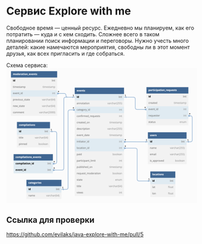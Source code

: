 # Сервис Explore with me
Свободное время — ценный ресурс. Ежедневно мы планируем, как его потратить — куда и с кем сходить. Сложнее всего в таком планировании поиск информации и переговоры. Нужно учесть много деталей: какие намечаются мероприятия, свободны ли в этот момент друзья, как всех пригласить и где собраться.

Схема сервиса:
![ER-diagram](readme-files/er-diagram.png)

## Ссылка для проверки
https://github.com/evilaks/java-explore-with-me/pull/5